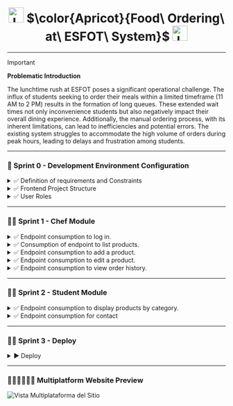 <h1 align="center">
  <img height="35px" src="https://github.com/JohnMata0427/Food-Ordering-API-RESTful/assets/150484680/842b4e83-fd68-4f5e-8b20-e644053a69cf" alt="Logo">
  $\color{Apricot}{Food\ Ordering\ at\ ESFOT\ System}$
  <img height="35px" src="https://github.com/JohnMata0427/Food-Ordering-API-RESTful/assets/150484680/842b4e83-fd68-4f5e-8b20-e644053a69cf" alt="Logo">
</h1>

---

> [!IMPORTANT]
> **Problematic Introduction**
>
> The lunchtime rush at ESFOT poses a significant operational challenge.
> The influx of students seeking to order their meals within a limited timeframe (11 AM to 2 PM) results in the formation of long queues.
> These extended wait times not only inconvenience students but also negatively impact their overall dining experience.
> Additionally, the manual ordering process, with its inherent limitations, can lead to inefficiencies and potential errors.
> The existing system struggles to accommodate the high volume of orders during peak hours, leading to delays and frustration among students.

---

<h3 id="sprint-0">🥣 Sprint 0 - Development Environment Configuration</h3>

<details>
  <summary>✅ Definition of requirements and Constraints</summary>
  <ul>
    <li>The frontend has the following profiles: Cook and Student.</li>
    <li>There is a backend and a series of public and private APIs available for consumption.</li>
    <li>The Cook profile can:
      <ul>
        <li>Register and log in.</li>
        <li>Manage their profile.</li>
        <li>Manage products.</li>
      </ul>
    </li>
    <li>The Student profile can:
      <ul>
        <li>Register and log in.</li>
        <li>Add products to the cart.</li>
        <li>Make purchases.</li>
      </ul>
    </li>
  </ul>
</details>

<details>
  <summary>✅ Frontend Project Structure</summary>
  
  > - **Tools**
  > 
  > | Image                                                        | Name                       |
  > |--------------------------------------------------------------|----------------------------|
  > | ![VSCode](https://skillicons.dev/icons?i=vscode&theme=light) | Visual Studio Code         |
  > | ![NodeJS](https://skillicons.dev/icons?i=nodejs&theme=light) | Node.js                    |
  > | ![PNPM](https://skillicons.dev/icons?i=pnpm&theme=light)     | PNPM (Recommendation)      |
  > | ![React](https://skillicons.dev/icons?i=react&theme=light)   | React                      |
  > | ![Tailwind CSS](https://skillicons.dev/icons?i=tailwindcss&theme=light) | Tailwind CSS          |
  
  > - **Project Initialization and Installation Dependencies**
  >   
  >   - Open the terminal and run the following command to create a new React app:
  >     ```
  >     npx create-react-app my-app
  >     ```
  >   - Navigate into your project directory:
  >     ```
  >     cd my-app
  >     ```
  >   - Install Tailwind CSS and other necessary dependencies:
  >     ```
  >     npm install -D tailwindcss postcss autoprefixer
  >     npx tailwindcss init -p
  >     ```
  >   - Configure Tailwind by adding the following to your `tailwind.config.js`:
  >     ```javascript
  >     /** @type {import('tailwindcss').Config} */
  >     module.exports = {
  >       content: [
  >         "./src/**/*.{js,jsx,ts,tsx}",
  >       ],
  >       theme: {
  >         extend: {},
  >       },
  >       plugins: [],
  >     }
  >     ```
  >   - Add the Tailwind directives to your `src/index.css`:
  >     ```css
  >     @tailwind base;
  >     @tailwind components;
  >     @tailwind utilities;
  >     ```
  
  > - **Project File Structure**
  >
  >   - The basic structure of a React project is as follows:
  >     ```
  >     my-app/
  >     ├── node_modules/
  >     ├── public/
  >     ├── src/
  >     │   ├── assets/              # Static files (images, fonts)
  >     │   ├── components/          # Reusable components
  >     │   ├── pages/               # Pages or views
  >     │   ├── App.js               # Main app component
  >     │   ├── index.js             # Entry point
  >     │   ├── index.css            # Global styles
  >     │   └── tailwind.config.js   # Tailwind configuration
  >     ├── .gitignore               # Git ignore file
  >     ├── package.json             # Project dependencies
  >     └── README.md                # Project documentation
  >     ```
  
</details>

<details>
  <summary>✅ User Roles</summary>
<ul>
  <li>Chefs 👨‍🍳👩‍🍳</li>
  <li>Students 🧑‍🎓👩‍🎓</li>
</ul>
</details>

---

<h3 id="sprint-1">👨‍🍳 Sprint 1 - Chef Module</h3>

<details>
  <summary>✅ Endpoint consumption to log in.</summary>
  <img src="https://github.com/user-attachments/assets/575c6b50-1e2c-4727-999d-af38a4df7cff" alt="Log in">
</details>
<details>
  <summary>✅ Consumption of endpoint to list products.</summary>
  <img src="https://github.com/user-attachments/assets/54ea02e1-ba1f-43ff-9c59-acffee926a4d" alt="List Product">
</details>
<details>
  <summary>✅ Endpoint consumption to add a product. </summary>
  <img src="https://github.com/user-attachments/assets/ecdf58bf-8a2b-4d43-a186-448cba3ac85a" alt="Add a product">
</details>
<details>
  <summary>✅ Endpoint consumption to edit a product. </summary>
  <img src="https://github.com/user-attachments/assets/72fed159-261a-4f21-91a9-e1839606ff20" alt="Edit a product">
</details>
<details>
  <summary>✅ Endpoint consumption to view order history. </summary>
  <img src="https://github.com/user-attachments/assets/db61126b-68e6-4972-b1f4-f702ad0a412c" alt="Order history">
</details>


---

<h3 id="sprint-2">👩‍🎓 Sprint 2 - Student Module</h3>

<details>
  <summary>✅ Endpoint consumption to display products by category. </summary>

  <ul>
    <li>Lunch Category </li>
    <img src="https://github.com/user-attachments/assets/227ebc8e-c64b-48be-b3d4-c53059210dbf" alt="Lunch Category">
    <li>Category Beverages </li>
    <img src="https://github.com/user-attachments/assets/bba27c8d-bf1e-4e81-b213-df086278f52a" alt="Category Beverages">
    <li>Category Snacks </li>
    <img src="https://github.com/user-attachments/assets/c9eb83a6-16cc-456f-8480-4c27c42c3f36" alt="Category Snacks">
  </ul>
</details>
<details>
  <summary>✅ Endpoint consumption for contact  </summary>
  <img src="https://github.com/user-attachments/assets/df4bac09-099b-4652-8b6d-ee4dc4c1f961" alt="Contact">
</details>


---

<h3 id="sprint-3">🥤🍫 Sprint 3 - Deploy</h3>

<details>
  <summary>▶️ Deploy</summary>

> <div align="center">
>   <h4>Deployment in Vercel</h4>
>   <img height="50px" src="https://skillicons.dev/icons?i=vercel">
> </div>
>
> 🌐 Vercel Deployment URL: https://pedidos-comida-esfot.vercel.app/

</details>

---

### 👩🏻‍💻👨🏻‍💻 Multiplatform Website Preview

![Vista Multiplataforma del Sitio](https://github.com/user-attachments/assets/b460007d-3943-4e1e-a7b7-f85a6a7e111d)
